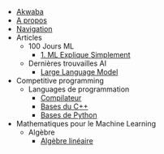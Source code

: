 - [Akwaba](index.md)
- [A propos](about.md)
- [Navigation](navigation.md)
- Articles
    - 100 Jours ML
        - [1. ML Explique Simplement](articles/ml-explique-simple.md)
    - Dernières trouvailles AI
        - [Large Language Model](articles/high-level-llm.md)
- Competitive programming
    - Languages de programmation
        - [Compilateur](cp/tools/compiler.md)
        - [Bases du C++](cp/programming-lang/cpp.md)
        - [Bases de Python](cp/programming-lang/python.md)
- Mathematiques pour le Machine Learning
    - Algèbre
        - [Algèbre linéaire](mml/algebra/al.md)